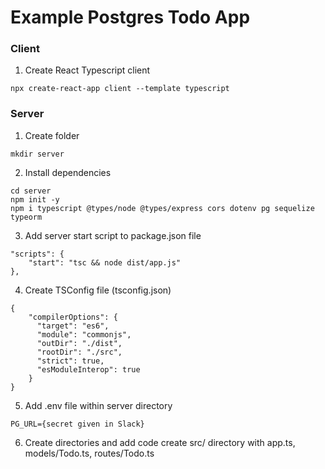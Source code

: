# Example Postgres Todo App

### Client

1) Create React Typescript client
```
npx create-react-app client --template typescript
```


### Server

1) Create folder
```
mkdir server
```

2) Install dependencies
```
cd server
npm init -y
npm i typescript @types/node @types/express cors dotenv pg sequelize typeorm
```

3) Add server start script to package.json file
```
"scripts": {
    "start": "tsc && node dist/app.js"
},
```


4) Create TSConfig file (tsconfig.json)
```
{
    "compilerOptions": {
      "target": "es6",
      "module": "commonjs",
      "outDir": "./dist",
      "rootDir": "./src",
      "strict": true,
      "esModuleInterop": true
    }
}
```

5) Add .env file within server directory
```
PG_URL={secret given in Slack}
```

6) Create directories and add code
create src/ directory with app.ts, models/Todo.ts, routes/Todo.ts
